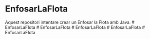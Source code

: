 # EnfosarLaFlota
Aquest repositori intentare crear un Enfosar la Flota amb Java.
#   E n f o s a r L a F l o t a  
 #   E n f o s a r L a F l o t a  
 #   E n f o s a r L a F l o t a  
 #   E n f o s a r L a F l o t a  
 #   E n f o s a r L a F l o t a  
 